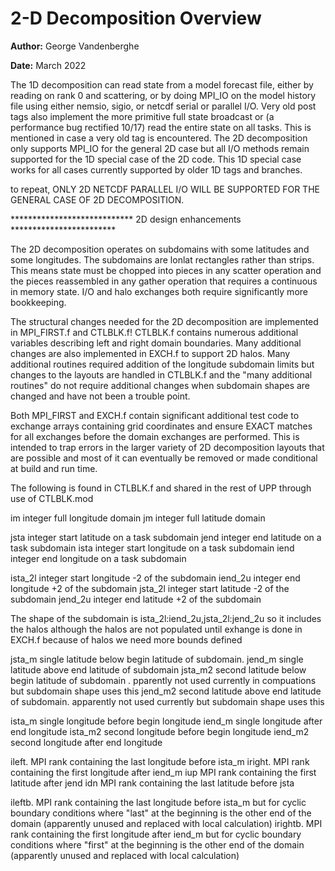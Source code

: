 # 2-D Decomposition Overview

**Author:** George Vandenberghe

**Date:** March 2022

The 1D decomposition can read state from a model forecast  file, either by reading on rank 0
and scattering,  or by doing MPI_IO on the model history file using either nemsio, sigio,
or netcdf serial or parallel I/O.  Very old
post tags  also implement the more primitive full state broadcast or (a
performance bug rectified 10/17) read the entire state on all tasks.
This is mentioned in case a very old tag is encountered.  The 2D decomposition
only supports MPI_IO for the general 2D case but all I/O methods remain
supported for the 1D special case of the 2D code.   This 1D special case
works for all cases currently supported by older 1D tags and branches.

to repeat, ONLY 2D NETCDF PARALLEL I/O WILL  BE SUPPORTED FOR THE
GENERAL CASE OF 2D DECOMPOSITION.

****************************   2D design enhancements   ************************

 The 2D decomposition operates on subdomains with some latitudes and
 some longitudes.  The subdomains are lonlat rectangles rather than
 strips.   This means state must be chopped into pieces in any
 scatter operation and the pieces reassembled in any gather
 operation that requires a continuous in memory state.  I/O and halo
 exchanges both require significantly more bookkeeping.


 The structural changes needed for the 2D decomposition are
 implemented in MPI_FIRST.f   and CTLBLK.f!   CTLBLK.f contains
 numerous additional variables describing left and right domain
 boundaries.  Many additional changes are also implemented in EXCH.f
 to support 2D halos.  Many additional routines required addition of
 the longitude subdomain limits but changes to the layouts are
 handled in CTLBLK.f and the "many additional routines" do not
 require additional changes when subdomain shapes are changed and
 have not been a trouble point.


 Both MPI_FIRST and EXCH.f contain significant additional test code
 to exchange arrays containing grid coordinates and ensure EXACT
 matches for all exchanges before the domain exchanges are
 performed. This is intended to trap errors in the larger variety of
 2D decomposition layouts that are possible and most of it can
 eventually be removed or made conditional at build and run time.


The following is found in CTLBLK.f and shared in the rest of UPP
through use of CTLBLK.mod

  im integer   full longitude domain
  jm integer  full latitude domain

  jsta integer   start  latitude  on a task subdomain
  jend integer   end    latitude  on a task subdomain
  ista integer   start  longitude on a task subdomain
  iend integer   end    longitude on a task subdomain

  ista_2l integer start longitude -2 of the subdomain
  iend_2u integer end   longitude +2 of the subdomain
  jsta_2l integer start latitude  -2 of the subdomain
  jend_2u integer end   latitude  +2 of the subdomain

The shape of the subdomain is ista_2l:iend_2u,jsta_2l:jend_2u so it includes the halos although the halos are not populated until exhange is done in EXCH.f because of halos we need more bounds defined


  jsta_m     single latitude below begin latitude of subdomain.
  jend_m     single latitude above end latitude of subdomain
  jsta_m2    second latitude below begin latitude of subdomain  .
pparently not used currently in compuations but subdomain shape uses this
  jend_m2    second latitude above end latitude of subdomain.
 apparently not used currently   but subdomain shape uses this

  ista_m      single longitude before begin longitude
  iend_m      single longitude after  end   longitude
  ista_m2     second longitude before begin longitude
  iend_m2     second longitude after  end   longitude

  ileft.   MPI rank containing the last  longitude before  ista_m
  iright.  MPI rank containing the first longitude after   iend_m
  iup      MPI rank containing the first latitude  after   jend
  idn      MPI rank containing the  last latitude  before  jsta

  ileftb.  MPI rank containing the last longitude before ista_m but for cyclic boundary conditions where "last" at the beginning is the other end of the domain (apparently unused and replaced with local calculation)
  irightb.  MPI rank containing the first longitude after iend_m but for cyclic boundary conditions where "first" at the beginning is the other end of the domain (apparently unused and replaced with local calculation)
